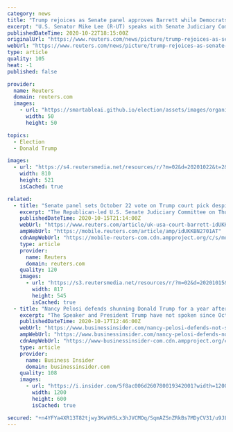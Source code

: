 ```yaml
---
category: news
title: "Trump rejoices as Senate panel approves Barrett while Democrats boycott"
excerpt: "U.S. Senator Mike Lee (R-UT) speaks with Senate Judiciary Committee Chairman Lindsey Graham (R-SC) at a Senate Judiciary Committee meeting on the nomination of Judge Amy Coney Barrett to be an associ"
publishedDateTime: 2020-10-22T18:15:00Z
originalUrl: "https://www.reuters.com/news/picture/trump-rejoices-as-senate-panel-approves-idUSKBN2771B6"
webUrl: "https://www.reuters.com/news/picture/trump-rejoices-as-senate-panel-approves-idUSKBN2771B6"
type: article
quality: 105
heat: -1
published: false

provider:
  name: Reuters
  domain: reuters.com
  images:
    - url: "https://smartableai.github.io/election/assets/images/organizations/reuters.com-50x50.jpg"
      width: 50
      height: 50

topics:
  - Election
  - Donald Trump

images:
  - url: "https://s4.reutersmedia.net/resources/r/?m=02&d=20201022&t=2&i=1538471929&w=&fh=545&fw=810&ll=&pl=&sq=&r=LYNXMPEG9L17U"
    width: 810
    height: 521
    isCached: true

related:
  - title: "Senate panel sets October 22 vote on Trump court pick despite Democrats' protests"
    excerpt: "The Republican-led U.S. Senate Judiciary Committee on Thursday scheduled an Oct. 22 vote to advance conservative appellate judge Amy Coney Barrett's nomination to the Supreme Court to the full Senate,"
    publishedDateTime: 2020-10-15T21:14:00Z
    webUrl: "https://www.reuters.com/article/uk-usa-court-barrett-idUKKBN2701AT"
    ampWebUrl: "https://mobile.reuters.com/article/amp/idUKKBN2701AT"
    cdnAmpWebUrl: "https://mobile-reuters-com.cdn.ampproject.org/c/s/mobile.reuters.com/article/amp/idUKKBN2701AT"
    type: article
    provider:
      name: Reuters
      domain: reuters.com
    quality: 120
    images:
      - url: "https://s3.reutersmedia.net/resources/r/?m=02&d=20201015&t=2&i=1537566094&w=&fh=545px&fw=&ll=&pl=&sq=&r=LYNXMPEG9E0SM"
        width: 817
        height: 545
        isCached: true
  - title: "Nancy Pelosi defends shunning Donald Trump for a year after she walked out on their meeting last October"
    excerpt: "The Speaker and President Trump have not spoken since October 16, 2019 after the two traded insults and the Pelosi walked out."
    publishedDateTime: 2020-10-17T12:46:00Z
    webUrl: "https://www.businessinsider.com/nancy-pelosi-defends-not-speaking-to-donald-trump-for-entire-year"
    ampWebUrl: "https://www.businessinsider.com/nancy-pelosi-defends-not-speaking-to-donald-trump-for-entire-year?amp"
    cdnAmpWebUrl: "https://www-businessinsider-com.cdn.ampproject.org/c/s/www.businessinsider.com/nancy-pelosi-defends-not-speaking-to-donald-trump-for-entire-year?amp"
    type: article
    provider:
      name: Business Insider
      domain: businessinsider.com
    quality: 108
    images:
      - url: "https://i.insider.com/5f8ac006d260780019342001?width=1200&format=jpeg"
        width: 1200
        height: 600
        isCached: true

secured: "+n4YFYa4XR13T82tjwy3KwVH5Lx3hJVCMOq/SqmAZSnZRkBs7MDyCV31/u9JLm7K2QHw582dSGjt9HcGaey5rjT7t/p43RugZ3oXNBzrSoLOLqJNsdnF3FbhUw8uy7L0m8LEBnGurOf9n+E+pC6pXdoumvAPEiY/KOzO2hU24w3ykij0CzyEbSkuzo9ApQnUT7f8UyXA5GUxBoG1L3w29BN6713f1/JKqzMF7HAHJchZs411ZX279ruvK35z9VO7CK5Dv+MxMirDUxqeYvKxwFcBbI61vjfFPNsW4GVyFkJbV9piiFMC/wSsLxaHHKZ3gZPYg4fszPYbyZwVVOw9+ES3vEXU8D2qas0i4bH7OzU=;a40ub6x6XS7Vy6AA0e3KPg=="
---
```


